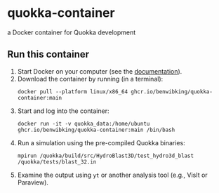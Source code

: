 # quokka-container
a Docker container for Quokka development

## Run this container
1. Start Docker on your computer (see the [documentation](https://docs.docker.com/config/daemon/start/)).
2. Download the container by running (in a terminal):
   ```
   docker pull --platform linux/x86_64 ghcr.io/benwibking/quokka-container:main
   ```
4. Start and log into the container:
   ```
   docker run -it -v quokka_data:/home/ubuntu ghcr.io/benwibking/quokka-container:main /bin/bash
   ```
6. Run a simulation using the pre-compiled Quokka binaries:
   ```
   mpirun /quokka/build/src/HydroBlast3D/test_hydro3d_blast /quokka/tests/blast_32.in
   ```
7. Examine the output using `yt` or another analysis tool (e.g., VisIt or Paraview).
